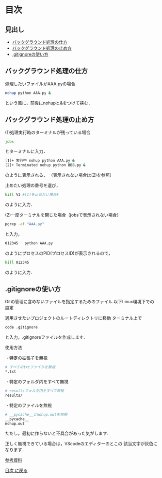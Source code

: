 # 目次

## 見出し

- [バックグラウンド処理の仕方](#バックグラウンド処理の仕方)
- [バックグラウンド処理の止め方](#バックグラウンド処理の止め方)
- [.gitignoreの使い方](#.gitignoreの使い方)

## バックグラウンド処理の仕方
処理したいファイルがAAA.pyの場合

```bash
nohup python AAA.py &
```
という風に，前後にnohupと&をつけて挟む．

## バックグラウンド処理の止め方
(1)処理実行時のターミナルが残っている場合
```bash
jobs
```
とターミナルに入力．
```bash
[1]+ 実行中 nohup python AAA.py &
[2]+ Terminated nohup python BBB.py &
```
のように表示される．
（表示されない場合は(2)を参照）


止めたい処理の番号を選び，
```bash
kill %1 #[1]を止めたい場合#
```
のように入力．


(2)一度ターミナルを閉じた場合（jobsで表示されない場合）
```bash
pgrep -af "AAA.py"
```
と入力，
```bash
012345   python AAA.py
```
のようにプロセスのPID(プロセスID)が表示されるので，

```bash
kill 012345
```
のように入力．

## .gitignoreの使い方

Gitの管理に含めないファイルを指定するためのファイル
以下Linux環境下での設定

適用させたいプロジェクトのルートディレクトリに移動
ターミナル上で
```bash
code .gitignore
```
と入力，.gitignoreファイルを作成します．

使用方法

・特定の拡張子を無視
```bash
# すべてのtxtファイルを無視
*.txt
```

・特定のフォルダ内をすべて無視
```bash
# resultsフォルダ内をすべて無視
results/
```

・特定のファイルを無視
```bash
# __pycache__とnohup.outを無視
__pycache__
nohup.out
```
ただし，最初に作らないと不具合があった気がします．

正しく無視できている場合は，VScodeのエディターのとこの
該当文字が灰色になります．

[参考資料](https://qiita.com/inabe49/items/16ee3d9d1ce68daa9fff#:~:text=.gitignore%20%E3%81%AE%E6%9B%B8%E3%81%8D%E6%96%B9%201%20%E7%84%A1%E8%A6%96%E8%A8%AD%E5%AE%9A%E3%82%92%E8%A1%8C%E3%81%84%E3%81%9F%E3%81%84%E3%83%95%E3%82%A9%E3%83%AB%E3%83%80%E3%81%AB%20.gitignore%20%E3%81%A8%E3%81%84%E3%81%86%E5%90%8D%E5%89%8D%E3%81%A7%E3%83%86%E3%82%AD%E3%82%B9%E3%83%88%E3%83%95%E3%82%A1%E3%82%A4%E3%83%AB%E3%82%92%E4%BD%9C%E6%88%90%E3%81%99%E3%82%8B%E3%80%82%20...%202,.gitignore%20%E5%86%85%E3%81%A7%E6%8C%87%E5%AE%9A%E3%81%99%E3%82%8B%E3%80%82%203%20%E8%A8%AD%E5%AE%9A%E3%81%AE%E6%9C%89%E5%8A%B9%E7%AF%84%E5%9B%B2%E3%81%AF%20.gitignore%20%E3%83%95%E3%82%A1%E3%82%A4%E3%83%AB%E3%81%AE%E6%9C%89%E3%82%8B%E3%83%95%E3%82%A9%E3%83%AB%E3%83%80%E5%86%85%E5%85%A8%E9%83%A8%E3%80%82%204%20%E3%83%AA%E3%83%9D%E3%82%B8%E3%83%88%E3%83%AA%E3%81%AE%E3%83%AB%E3%83%BC%E3%83%88%E3%81%AB%E3%81%82%E3%82%8B%E5%BF%85%E8%A6%81%E3%81%AF%E3%81%AA%E3%81%8F%E3%80%81%E3%83%AA%E3%83%9D%E3%82%B8%E3%83%88%E3%83%AA%E5%86%85%E3%81%AB%E8%A4%87%E6%95%B0%E3%81%82%E3%81%A3%E3%81%A6%E3%82%82%E3%82%88%E3%81%84%E3%80%82)

[目次 に戻る](../README.md)